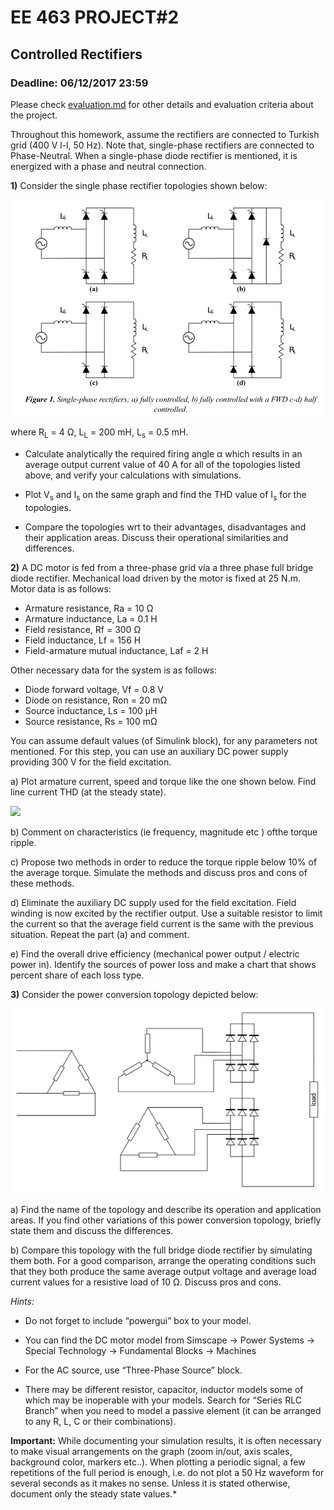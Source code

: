 # EE 463 PROJECT#2

## Controlled Rectifiers

### Deadline: 06/12/2017 23:59


Please check [evaluation.md](evaluation.md) for other details and evaluation criteria about the project.

Throughout this homework, assume the rectifiers are connected to Turkish grid (400 V l-l, 50 Hz). Note that, single-phase rectifiers are connected to Phase-Neutral. When a single-phase diode rectifier is mentioned, it is energized with a phase and neutral connection.

**1)** Consider the single phase rectifier topologies shown below:

![](single_phase_rectifiers.png)

where R<sub>L</sub> = 4 Ω, L<sub>L</sub> = 200 mH, L<sub>s</sub> = 0.5 mH.

- Calculate analytically the required firing angle α which results in an average output current value of 40 A for all of the topologies listed above, and verify your calculations with simulations.

- Plot V<sub>s</sub> and I<sub>s</sub> on the same graph and find the THD value of I<sub>s</sub> for the topologies.

- Compare the topologies wrt to their advantages, disadvantages and their application areas. Discuss their operational similarities and differences.

**2)** A DC motor is fed from a three-phase grid via a three phase full bridge diode rectifier. Mechanical load driven by the motor is fixed at 25 N.m. Motor data is as follows:

- Armature resistance, Ra = 10 Ω
- Armature inductance, La = 0.1 H
- Field resistance, Rf = 300 Ω
- Field inductance, Lf = 156 H
- Field-armature mutual inductance, Laf = 2 H

Other necessary data for the system is as follows:

- Diode forward voltage, Vf = 0.8 V
- Diode on resistance, Ron = 20 mΩ
- Source inductance, Ls = 100 µH
- Source resistance, Rs = 100 mΩ

You can assume default values (of Simulink block), for any parameters not mentioned. For this step, you can use an auxiliary DC power supply providing 300 V for the field excitation.

a) Plot armature current, speed and torque like the one shown below. Find line current THD (at the steady state).

![](dc_motor_current.png)

b) Comment on characteristics (ie frequency, magnitude etc ) ofthe torque ripple.

c) Propose two methods in order to reduce the torque ripple below 10% of the average torque. Simulate the methods and discuss pros and cons of these methods.

d) Eliminate the auxiliary DC supply used for the field excitation. Field winding is now excited by the rectifier output. Use a suitable resistor to limit the current so that the average field current is the same with the previous situation. Repeat the part (a) and comment.

e) Find the overall drive efficiency (mechanical power output / electric power in). Identify the sources of power loss and make a chart that shows percent share of each loss type.

**3)** Consider the power conversion topology depicted below:

![](q3.gif)

a) Find the name of the topology and describe its operation and application areas. If you find other variations of this power conversion topology, briefly state them and discuss the differences.


b) Compare this topology with the full bridge diode rectifier by simulating them both. For a good comparison, arrange the operating conditions such that they both produce the same average output voltage and average load current values for a resistive load of 10 Ω. Discuss pros and cons.

*Hints:* 

- Do not forget to include “powergui” box to your model.

- You can find the DC motor model from Simscape → Power Systems → Special Technology → Fundamental Blocks → Machines

- For the AC source, use “Three-Phase Source” block.

- There may be different resistor, capacitor, inductor models some of which may be inoperable with your models. Search for “Series RLC Branch” when you need to model a passive element (it can be arranged to any R, L, C or their combinations).

**Important:** While documenting your simulation results, it is often
necessary to make visual arrangements on the graph (zoom in/out, axis
scales, background color, markers etc..). When plotting a periodic
signal, a few repetitions of the full period is enough, i.e. do not plot
a 50 Hz waveform for several seconds as it makes no sense. Unless it is
stated otherwise, document only the steady state values.*

